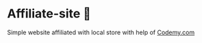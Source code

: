 # Affiliate-site :money_mouth_face:                                                                                                                                                                                                                                           
Simple website affiliated with local store
 with help of <a href="http://johnelder.com/">Codemy.com</a>
